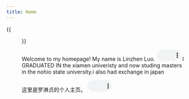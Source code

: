 ```yaml
---
title: Home
---
```


{{<figure src="/media/Photo.JPG" title="This is me at the undergraduate graduation ceremony in Jiannan Auditorium." width="450">}}


Welcome to my homepage! My name is Linzhen Luo. <audio controls="" style="width: 15%; height: 30px;"> <source src="/media/NeilAvenue.mp4"> Your browser does not support the audio element. </audio> I GRADUATED IN the xiamen univeristy and now studing masters in the nohio state university.i also had exchange in japan

这里是罗淋贞的个人主页。
 <audio controls="" style="width: 15%; height: 30px;"> <source src="/media/Name.mp4"> Your browser does not support the audio element. </audio> 

